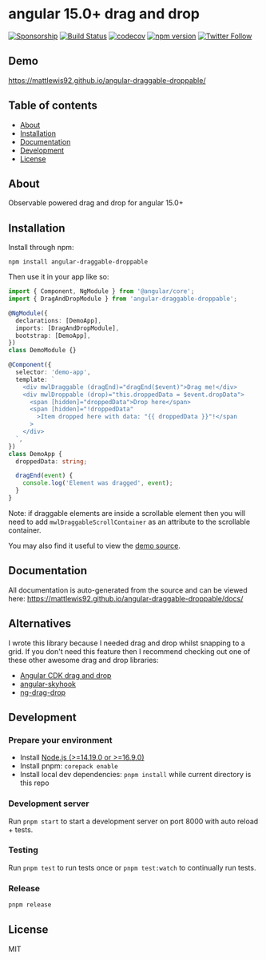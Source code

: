 # angular 15.0+ drag and drop

[![Sponsorship](https://img.shields.io/badge/funding-github-%23EA4AAA)](https://github.com/users/mattlewis92/sponsorship)
[![Build Status](https://github.com/mattlewis92/angular-draggable-droppable/actions/workflows/ci.yml/badge.svg)](https://github.com/mattlewis92/angular-draggable-droppable/actions/workflows/ci.yml)
[![codecov](https://codecov.io/gh/mattlewis92/angular-draggable-droppable/branch/main/graph/badge.svg)](https://codecov.io/gh/mattlewis92/angular-draggable-droppable)
[![npm version](https://badge.fury.io/js/angular-draggable-droppable.svg)](http://badge.fury.io/js/angular-draggable-droppable)
[![Twitter Follow](https://img.shields.io/twitter/follow/mattlewis92_.svg)](https://twitter.com/mattlewis92_)

## Demo

https://mattlewis92.github.io/angular-draggable-droppable/

## Table of contents

- [About](#about)
- [Installation](#installation)
- [Documentation](#documentation)
- [Development](#development)
- [License](#licence)

## About

Observable powered drag and drop for angular 15.0+

## Installation

Install through npm:

```
npm install angular-draggable-droppable
```

Then use it in your app like so:

```typescript
import { Component, NgModule } from '@angular/core';
import { DragAndDropModule } from 'angular-draggable-droppable';

@NgModule({
  declarations: [DemoApp],
  imports: [DragAndDropModule],
  bootstrap: [DemoApp],
})
class DemoModule {}

@Component({
  selector: 'demo-app',
  template: `
    <div mwlDraggable (dragEnd)="dragEnd($event)">Drag me!</div>
    <div mwlDroppable (drop)="this.droppedData = $event.dropData">
      <span [hidden]="droppedData">Drop here</span>
      <span [hidden]="!droppedData"
        >Item dropped here with data: "{{ droppedData }}"!</span
      >
    </div>
  `,
})
class DemoApp {
  droppedData: string;

  dragEnd(event) {
    console.log('Element was dragged', event);
  }
}
```

Note: if draggable elements are inside a scrollable element then you will need to add `mwlDraggableScrollContainer` as an attribute to the scrollable container.

You may also find it useful to view the [demo source](https://github.com/mattlewis92/angular-draggable-droppable/tree/main/src/demo).

## Documentation

All documentation is auto-generated from the source and can be viewed here:
https://mattlewis92.github.io/angular-draggable-droppable/docs/

## Alternatives

I wrote this library because I needed drag and drop whilst snapping to a grid. If you don't need this feature then I recommend checking out one of these other awesome drag and drop libraries:

- [Angular CDK drag and drop](https://material.angular.io/cdk/drag-drop/overview)
- [angular-skyhook](https://github.com/cormacrelf/angular-skyhook)
- [ng-drag-drop](https://github.com/ObaidUrRehman/ng-drag-drop)

## Development

### Prepare your environment

- Install [Node.js (>=14.19.0 or >=16.9.0)](http://nodejs.org/)
- Install pnpm: `corepack enable`
- Install local dev dependencies: `pnpm install` while current directory is this repo

### Development server

Run `pnpm start` to start a development server on port 8000 with auto reload + tests.

### Testing

Run `pnpm test` to run tests once or `pnpm test:watch` to continually run tests.

### Release

```bash
pnpm release
```

## License

MIT
